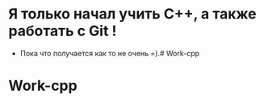 # Я только начал учить С++, а также работать с Git !
  * Пока что получается как то не очень =).# Work-cpp
# Work-cpp
